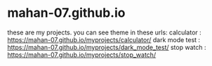 # mahan-07.github.io
these are my projects.
you can see theme in these urls:
calculator : https://mahan-07.github.io/myprojects/calculator/
dark mode test : https://mahan-07.github.io/myprojects/dark_mode_test/
stop watch : https://mahan-07.github.io/myprojects/stop_watch/
